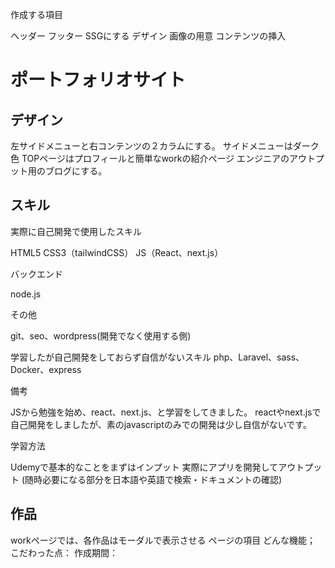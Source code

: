 作成する項目

ヘッダー
フッター
SSGにする
デザイン
画像の用意
コンテンツの挿入


# ポートフォリオサイト



##  デザイン

左サイドメニューと右コンテンツの２カラムにする。
サイドメニューはダーク色
TOPページはプロフィールと簡単なworkの紹介ページ
エンジニアのアウトプット用のブログにする。

##  スキル

実際に自己開発で使用したスキル

HTML5
CSS3（tailwindCSS）
JS（React、next.js）

バックエンド

node.js

その他

git、seo、wordpress(開発でなく使用する側)


学習したが自己開発をしておらず自信がないスキル
php、Laravel、sass、Docker、express


備考

JSから勉強を始め、react、next.js、と学習をしてきました。
reactやnext.jsで自己開発をしましたが、素のjavascriptのみでの開発は少し自信がないです。


学習方法

Udemyで基本的なことをまずはインプット
実際にアプリを開発してアウトプット
(随時必要になる部分を日本語や英語で検索・ドキュメントの確認)


##  作品

workページでは、各作品はモーダルで表示させる
ページの項目
どんな機能；
こだわった点：
作成期間：


